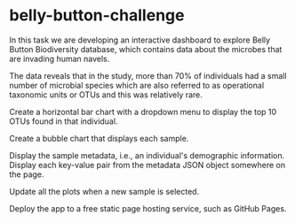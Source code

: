 # belly-button-challenge

 In this task we are developing an interactive dashboard to explore Belly Button Biodiversity database, which contains data about the microbes that are invading human navels.
 
 The data reveals that in the study, more than 70% of individuals had a small number of microbial species which are also referred to as operational taxonomic units or OTUs and this was relatively rare.

 Create a horizontal bar chart with a dropdown menu to display the top 10 OTUs found in that individual.

 Create a bubble chart that displays each sample.

 Display the sample metadata, i.e., an individual's demographic information. Display each key-value pair from the metadata JSON object somewhere on the page.

 Update all the plots when a new sample is selected.

 Deploy the app to a free static page hosting service, such as GitHub Pages.
